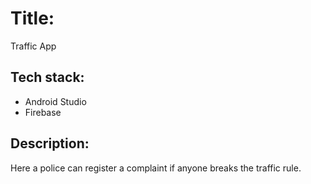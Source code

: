 # Title:
Traffic App


## Tech stack:
* Android Studio
* Firebase


## Description:
Here a police can register a complaint if anyone breaks the traffic rule.